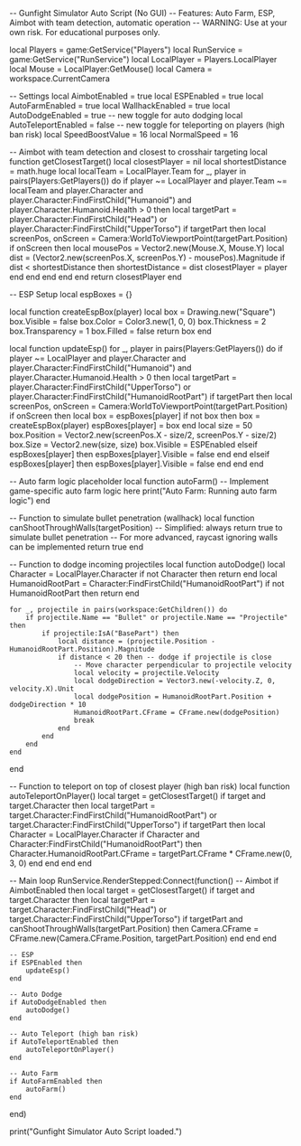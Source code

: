 -- Gunfight Simulator Auto Script (No GUI)
-- Features: Auto Farm, ESP, Aimbot with team detection, automatic operation
-- WARNING: Use at your own risk. For educational purposes only.

local Players = game:GetService("Players")
local RunService = game:GetService("RunService")
local LocalPlayer = Players.LocalPlayer
local Mouse = LocalPlayer:GetMouse()
local Camera = workspace.CurrentCamera

-- Settings
local AimbotEnabled = true
local ESPEnabled = true
local AutoFarmEnabled = true
local WallhackEnabled = true
local AutoDodgeEnabled = true -- new toggle for auto dodging
local AutoTeleportEnabled = false -- new toggle for teleporting on players (high ban risk)
local SpeedBoostValue = 16
local NormalSpeed = 16

-- Aimbot with team detection and closest to crosshair targeting
local function getClosestTarget()
    local closestPlayer = nil
    local shortestDistance = math.huge
    local localTeam = LocalPlayer.Team
    for _, player in pairs(Players:GetPlayers()) do
        if player ~= LocalPlayer and player.Team ~= localTeam and player.Character and player.Character:FindFirstChild("Humanoid") and player.Character.Humanoid.Health > 0 then
            local targetPart = player.Character:FindFirstChild("Head") or player.Character:FindFirstChild("UpperTorso")
            if targetPart then
                local screenPos, onScreen = Camera:WorldToViewportPoint(targetPart.Position)
                if onScreen then
                    local mousePos = Vector2.new(Mouse.X, Mouse.Y)
                    local dist = (Vector2.new(screenPos.X, screenPos.Y) - mousePos).Magnitude
                    if dist < shortestDistance then
                        shortestDistance = dist
                        closestPlayer = player
                    end
                end
            end
        end
    end
    return closestPlayer
end

-- ESP Setup
local espBoxes = {}

local function createEspBox(player)
    local box = Drawing.new("Square")
    box.Visible = false
    box.Color = Color3.new(1, 0, 0)
    box.Thickness = 2
    box.Transparency = 1
    box.Filled = false
    return box
end

local function updateEsp()
    for _, player in pairs(Players:GetPlayers()) do
        if player ~= LocalPlayer and player.Character and player.Character:FindFirstChild("Humanoid") and player.Character.Humanoid.Health > 0 then
            local targetPart = player.Character:FindFirstChild("UpperTorso") or player.Character:FindFirstChild("HumanoidRootPart")
            if targetPart then
                local screenPos, onScreen = Camera:WorldToViewportPoint(targetPart.Position)
                if onScreen then
                    local box = espBoxes[player]
                    if not box then
                        box = createEspBox(player)
                        espBoxes[player] = box
                    end
                    local size = 50
                    box.Position = Vector2.new(screenPos.X - size/2, screenPos.Y - size/2)
                    box.Size = Vector2.new(size, size)
                    box.Visible = ESPEnabled
                elseif espBoxes[player] then
                    espBoxes[player].Visible = false
                end
            end
        elseif espBoxes[player] then
            espBoxes[player].Visible = false
        end
    end
end

-- Auto farm logic placeholder
local function autoFarm()
    -- Implement game-specific auto farm logic here
    print("Auto Farm: Running auto farm logic")
end

-- Function to simulate bullet penetration (wallhack)
local function canShootThroughWalls(targetPosition)
    -- Simplified: always return true to simulate bullet penetration
    -- For more advanced, raycast ignoring walls can be implemented
    return true
end

-- Function to dodge incoming projectiles
local function autoDodge()
    local Character = LocalPlayer.Character
    if not Character then return end
    local HumanoidRootPart = Character:FindFirstChild("HumanoidRootPart")
    if not HumanoidRootPart then return end

    for _, projectile in pairs(workspace:GetChildren()) do
        if projectile.Name == "Bullet" or projectile.Name == "Projectile" then
            if projectile:IsA("BasePart") then
                local distance = (projectile.Position - HumanoidRootPart.Position).Magnitude
                if distance < 20 then -- dodge if projectile is close
                    -- Move character perpendicular to projectile velocity
                    local velocity = projectile.Velocity
                    local dodgeDirection = Vector3.new(-velocity.Z, 0, velocity.X).Unit
                    local dodgePosition = HumanoidRootPart.Position + dodgeDirection * 10
                    HumanoidRootPart.CFrame = CFrame.new(dodgePosition)
                    break
                end
            end
        end
    end
end

-- Function to teleport on top of closest player (high ban risk)
local function autoTeleportOnPlayer()
    local target = getClosestTarget()
    if target and target.Character then
        local targetPart = target.Character:FindFirstChild("HumanoidRootPart") or target.Character:FindFirstChild("UpperTorso")
        if targetPart then
            local Character = LocalPlayer.Character
            if Character and Character:FindFirstChild("HumanoidRootPart") then
                Character.HumanoidRootPart.CFrame = targetPart.CFrame * CFrame.new(0, 3, 0)
            end
        end
    end
end

-- Main loop
RunService.RenderStepped:Connect(function()
    -- Aimbot
    if AimbotEnabled then
        local target = getClosestTarget()
        if target and target.Character then
            local targetPart = target.Character:FindFirstChild("Head") or target.Character:FindFirstChild("UpperTorso")
            if targetPart and canShootThroughWalls(targetPart.Position) then
                Camera.CFrame = CFrame.new(Camera.CFrame.Position, targetPart.Position)
            end
        end
    end

    -- ESP
    if ESPEnabled then
        updateEsp()
    end

    -- Auto Dodge
    if AutoDodgeEnabled then
        autoDodge()
    end

    -- Auto Teleport (high ban risk)
    if AutoTeleportEnabled then
        autoTeleportOnPlayer()
    end

    -- Auto Farm
    if AutoFarmEnabled then
        autoFarm()
    end
end)

print("Gunfight Simulator Auto Script loaded.")
